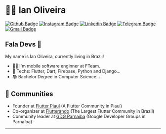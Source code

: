 # :man_technologist: Ian Oliveira

[![Github Badge](https://img.shields.io/badge/-Github-000?style=flat-square&logo=Github&logoColor=white&link=https://github.com/joaopaulolndev)](https://github.com/iang12)
[![Instagram Badge](https://img.shields.io/badge/-Instagram-%23E4405F?style=flat-square&logo=instagram&logoColor=white&link=https://github.com/joaopaulolndev)](https://www.instagram.com/ianoliveira.dev/)
[![Linkedin Badge](https://img.shields.io/badge/-LinkedIn-blue?style=flat-square&logo=Linkedin&logoColor=white&link=https://www.linkedin.com/in/joaopaulolndev/)](https://www.linkedin.com/in/ian-oliveira-0701a2130/)
[![Telegram Badge](https://img.shields.io/badge/-Telegram-1ca0f1?style=flat-square&labelColor=1ca0f1&logo=telegram&logoColor=white&link=https://t.me/IanOliveira)](https://t.me/IanOliveira)
[![Gmail Badge](https://img.shields.io/badge/-Gmail-c14438?style=flat-square&logo=Gmail&logoColor=white&link=mailto:ianwandersong12@gmail.com)](mailto:ianwandersong12@gmail.com)

## Fala Devs 👋

My name is Ian Oliveira, currently living in Brazil!

- :man_technologist: I'm mobile software enginner at FTeam.
- :blue_heart: Techs: Flutter, Dart, Firebase, Python and Django...
- :books: Bachelor Degree in Computer Science...
## 👯 Communities
- Founder at [Flutter Piauí](https://www.instagram.com/flutter_piaui/) (A Flutter Community in Piauí)
- Co-organizer at [Flutterando](https://flutterando.com.br/) (The Largest Flutter Community in Brazil)
- Community leader at [GDG Parnaíba](https://gdg.community.dev/gdg-parnaiba/) (Google Developer Groups in Parnaíba)

---
